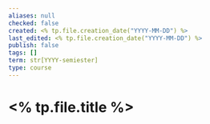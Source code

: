 ```yaml
---
aliases: null
checked: false
created: <% tp.file.creation_date("YYYY-MM-DD") %>
last_edited: <% tp.file.creation_date("YYYY-MM-DD") %>
publish: false
tags: []
term: str[YYYY-semiester]
type: course
---
```

# <% tp.file.title %>
